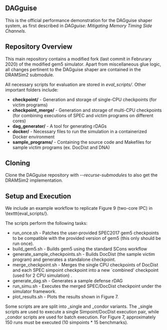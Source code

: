 ## DAGguise 

This is the official performance demonstration for the DAGguise shaper system, as
first described in *DAGguise: Mitigating Memory Timing Side Channels*.

## Repository Overview

This main repository contains a modified fork (last commit in Februrary 2020) of the modified gem5 simulator. Apart from miscellaneous glue logic, all changes pertinent to the DAGguise shaper are contained in the DRAMSim2 submodule.

All necessary scripts for evaluation are stored in *eval_scripts/*. Other important folders include:

 - **checkpoint/** - Generation and storage of single-CPU checkpoints (for victim programs)
 - **checkpoint_merge/** - Generation and storage of multi-CPU checkpoints (for combining executions of SPEC and victim programs on different cores)
 - **dag_generator/** - A tool for generating rDAGs
 - **docker/** - Necessary files to run the simulation in a containerized Docker environment
 - **sample_programs/** - Containing the source code and Makefiles for sample victim programs (ex. DocDist and DNA)

## Cloning
Clone the DAGguise repository with *--recurse-submodules* to also get the DRAMSim2 implementation. 
## Setup and Execution

We include an example workflow to replicate Figure 9 (two-core IPC) in \texttt{eval\_scripts/}. 

The scripts perform the following tasks:

  - run\_once.sh - Patches the user-provided SPEC2017 gem5
  checkpoints to be compatible with the provided version of gem5 (this only should be run once).
  - build\_gem5.sh - Builds gem5 using the standard SCons workflow
  - generate\_sample\_checkpoints.sh - Builds DocDist (the sample victim program) and generates a standalone checkpoint.
  - merge\_checkpoint.sh - Merges the single CPU checkpoints of DocDist and each SPEC simpoint checkpoint into a new `combined' checkpoint (used for 2 CPU simulation) .
  - generate\_dag.sh - Generates a sample defense rDAG
  - run\_simu.sh - Executes the merged SPEC/DocDist checkpoint under the simulator framework.
  - plot\_results.sh - Plots the results shown in Figure 7.

Some scripts are are split into \_single and \_condor variants. The \_single scripts are used to execute a single
Simpoint/DocDist execution pair, while \_condor scripts are used for
batch execution. For Figure 7, approximately 150 runs must be executed (10
simpoints * 15 benchmarks).

